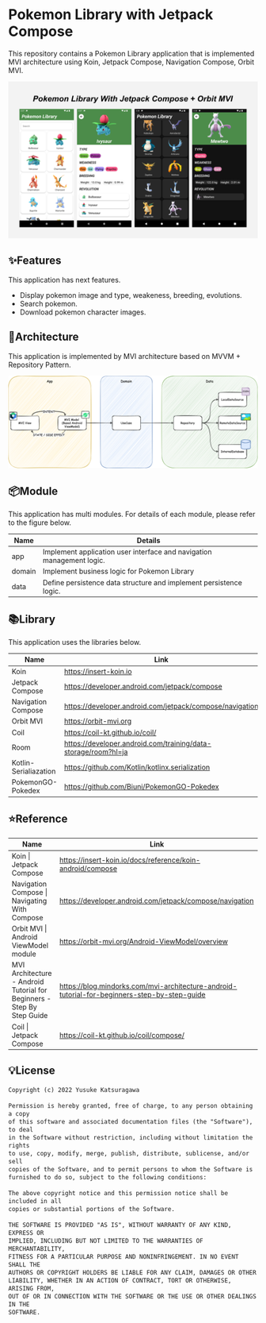 # Pokemon Library with Jetpack Compose

This repository contains a Pokemon Library application that is implemented MVI architecture using
Koin, Jetpack Compose, Navigation Compose, Orbit MVI.

<img src="docs/title.png">

## ✨Features

This application has next features.

- Display pokemon image and type, weakeness, breeding, evolutions.
- Search pokemon.
- Download pokemon character images.

## 🏢Architecture

This application is implemented by MVI architecture based on MVVM + Repository Pattern.

<img src="docs/architecture.png">

## 📦Module

This application has multi modules. For details of each module, please refer to the figure below.

| Name   | Details                                                      |
| ------ | ------------------------------------------------------------ |
| app    | Implement application user interface and navigation management logic. |
| domain | Implement business logic for Pokemon Library                 |
| data   | Define persistence data structure and implement persistence logic. |

## 📚Library

This application uses the libraries below.

| Name                  | Link                                                         |
| --------------------- | ------------------------------------------------------------ |
| Koin                  | https://insert-koin.io                                       |
| Jetpack Compose       | https://developer.android.com/jetpack/compose                |
| Navigation Compose    | https://developer.android.com/jetpack/compose/navigation     |
| Orbit MVI             | https://orbit-mvi.org                                        |
| Coil                  | https://coil-kt.github.io/coil/                              |
| Room                  | https://developer.android.com/training/data-storage/room?hl=ja |
| Kotlin-Serialiazation | https://github.com/Kotlin/kotlinx.serialization              |
| PokemonGO-Pokedex     | https://github.com/Biuni/PokemonGO-Pokedex                   |

## ⭐Reference

| Name                                                         | Link                                                         |
| ------------------------------------------------------------ | ------------------------------------------------------------ |
| Koin \| Jetpack Compose                                      | https://insert-koin.io/docs/reference/koin-android/compose   |
| Navigation Compose \| Navigating With Compose                | https://developer.android.com/jetpack/compose/navigation     |
| Orbit MVI \| Android ViewModel module                        | https://orbit-mvi.org/Android-ViewModel/overview             |
| MVI Architecture - Android Tutorial for Beginners - Step By Step Guide | https://blog.mindorks.com/mvi-architecture-android-tutorial-for-beginners-step-by-step-guide |
| Coil \| Jetpack Compose                                      | https://coil-kt.github.io/coil/compose/                      |

## 💡License

```
Copyright (c) 2022 Yusuke Katsuragawa

Permission is hereby granted, free of charge, to any person obtaining a copy
of this software and associated documentation files (the "Software"), to deal
in the Software without restriction, including without limitation the rights
to use, copy, modify, merge, publish, distribute, sublicense, and/or sell
copies of the Software, and to permit persons to whom the Software is
furnished to do so, subject to the following conditions:

The above copyright notice and this permission notice shall be included in all
copies or substantial portions of the Software.

THE SOFTWARE IS PROVIDED "AS IS", WITHOUT WARRANTY OF ANY KIND, EXPRESS OR
IMPLIED, INCLUDING BUT NOT LIMITED TO THE WARRANTIES OF MERCHANTABILITY,
FITNESS FOR A PARTICULAR PURPOSE AND NONINFRINGEMENT. IN NO EVENT SHALL THE
AUTHORS OR COPYRIGHT HOLDERS BE LIABLE FOR ANY CLAIM, DAMAGES OR OTHER
LIABILITY, WHETHER IN AN ACTION OF CONTRACT, TORT OR OTHERWISE, ARISING FROM,
OUT OF OR IN CONNECTION WITH THE SOFTWARE OR THE USE OR OTHER DEALINGS IN THE
SOFTWARE.
```
